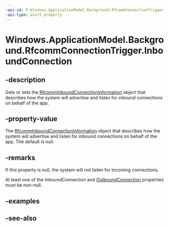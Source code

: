 ```yaml
---
-api-id: P:Windows.ApplicationModel.Background.RfcommConnectionTrigger.InboundConnection
-api-type: winrt property
---
```


<!-- Property syntax
public Windows.Devices.Bluetooth.Background.RfcommInboundConnectionInformation InboundConnection { get; }
-->

# Windows.ApplicationModel.Background.RfcommConnectionTrigger.InboundConnection

## -description
Gets or sets the [RfcommInboundConnectionInformation](../windows.devices.bluetooth.background/rfcomminboundconnectioninformation.md) object that describes how the system will advertise and listen for inbound connections on behalf of the app.

## -property-value
The [RfcommInboundConnectionInformation](../windows.devices.bluetooth.background/rfcomminboundconnectioninformation.md) object that describes how the system will advertise and listen for inbound connections on behalf of the app. The default is null.

## -remarks
If this property is null, the system will not listen for incoming connections.

At least one of the InboundConnection and [OutboundConnection](rfcommconnectiontrigger_outboundconnection.md) properties must be non-null.

## -examples

## -see-also
